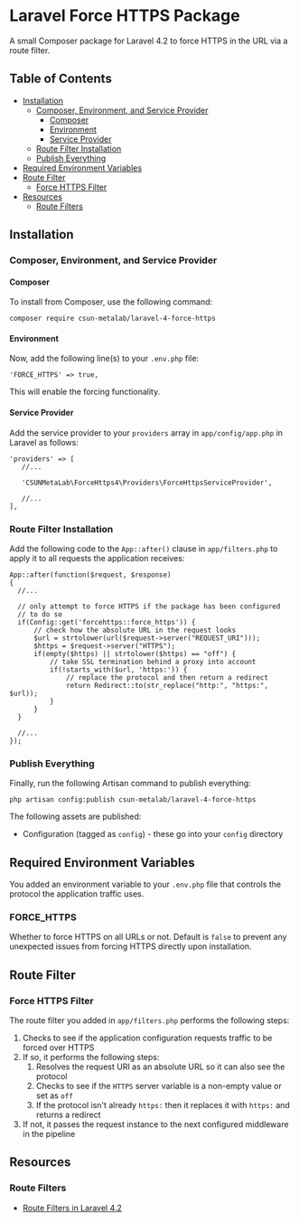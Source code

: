 # Laravel Force HTTPS Package
A small Composer package for Laravel 4.2 to force HTTPS in the URL via a route filter.

## Table of Contents

* [Installation](#installation)
    * [Composer, Environment, and Service Provider](#composer-environment-and-service-provider)
        * [Composer](#composer)
        * [Environment](#environment)
        * [Service Provider](#service-provider)
    * [Route Filter Installation](#route-filter-installation)
    * [Publish Everything](#publish-everything)
* [Required Environment Variables](#required-environment-variables)
* [Route Filter](#route-filter)
    * [Force HTTPS Filter](#force-https-filter)
* [Resources](#resources)
    * [Route Filters](#route-filters)

## Installation

### Composer, Environment, and Service Provider

#### Composer

To install from Composer, use the following command:

```
composer require csun-metalab/laravel-4-force-https
```

#### Environment

Now, add the following line(s) to your `.env.php` file:

```
'FORCE_HTTPS' => true,
```

This will enable the forcing functionality.

#### Service Provider

Add the service provider to your `providers` array in `app/config/app.php` in Laravel as follows:

```
'providers' => [
   //...

   'CSUNMetaLab\ForceHttps4\Providers\ForceHttpsServiceProvider',

   //...
],
```

### Route Filter Installation

Add the following code to the `App::after()` clause in `app/filters.php` to apply it to all requests the application receives:

```
App::after(function($request, $response)
{
  //...

  // only attempt to force HTTPS if the package has been configured
  // to do so
  if(Config::get('forcehttps::force_https')) {
      // check how the absolute URL in the request looks
      $url = strtolower(url($request->server("REQUEST_URI")));
      $https = $request->server("HTTPS");
      if(empty($https) || strtolower($https) == "off") {
          // take SSL termination behind a proxy into account
          if(!starts_with($url, 'https:')) {
              // replace the protocol and then return a redirect
              return Redirect::to(str_replace("http:", "https:", $url));
          }
      }
  }

  //...
});
```

### Publish Everything

Finally, run the following Artisan command to publish everything:

```
php artisan config:publish csun-metalab/laravel-4-force-https
```

The following assets are published:

* Configuration (tagged as `config`) - these go into your `config` directory

## Required Environment Variables

You added an environment variable to your `.env.php` file that controls the protocol the application traffic uses.

### FORCE_HTTPS

Whether to force HTTPS on all URLs or not. Default is `false` to prevent any unexpected issues from forcing HTTPS directly upon installation.

## Route Filter

### Force HTTPS Filter

The route filter you added in `app/filters.php` performs the following steps:

1. Checks to see if the application configuration requests traffic to be forced over HTTPS
2. If so, it performs the following steps:
    1. Resolves the request URI as an absolute URL so it can also see the protocol
    2. Checks to see if the `HTTPS` server variable is a non-empty value or set as `off`
    2. If the protocol isn't already `https:` then it replaces it with `https:` and returns a redirect
3. If not, it passes the request instance to the next configured middleware in the pipeline

## Resources

### Route Filters

* [Route Filters in Laravel 4.2](https://laravel.com/docs/4.2/routing#route-filters)